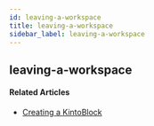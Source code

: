 ```yaml
---
id: leaving-a-workspace
title: leaving-a-workspace
sidebar_label: leaving-a-workspace
---
```


## leaving-a-workspace


#### Related Articles

* [Creating a KintoBlock](creating-a-kintoblock.md)
